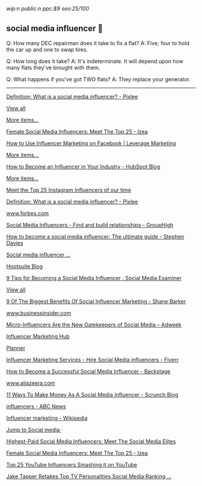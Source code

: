 ###### wip:n public:n ppc:$9 seo:25/100

## social media influencer :doughnut:

Q:	How many DEC repairman does it take to fix a flat?
A:	Five; four to hold the car up and one to swap tires.

Q:	How long does it take?
A:	It's indeterminate.
	It will depend upon how many flats they've brought with them.

Q:	What happens if you've got TWO flats?
A:	They replace your generator.


----------


[Definition: What is a social media influencer? - Pixlee ](https://www.pixlee.com/definitions/definition-social-media-influencer)

[View all ](http://www.cbsnews.com/amp/pictures/social-media-influencers-influential-2018/)

[More items... ](https://izea.com/2018/03/27/top-female-social-media-influencers/)

[      Female Social Media Influencers: Meet The Top 25 - Izea ](https://izea.com/2018/03/27/top-female-social-media-influencers/)

[      How to Use Influencer Marketing on Facebook | Leverage Marketing ](https://www.theleverageway.com/blog/influencer-marketing-on-facebook/)

[More items... ](https://blog.hubspot.com/marketing/how-to-become-an-influencer-in-10-steps)

[      How to Become an Influencer in Your Industry - HubSpot Blog ](https://blog.hubspot.com/marketing/how-to-become-an-influencer-in-10-steps)

[More items... ](https://influencermarketinghub.com/top-25-instagram-influencers/)

[      Meet the Top 25 Instagram Influencers of our time ](https://influencermarketinghub.com/top-25-instagram-influencers/)

[Definition: What is a social media influencer? - Pixlee ](http://www.pixlee.com/definitions/definition-social-media-influencer)

[www.forbes.com ](http://www.forbes.com/sites/jaysondemers/2018/03/17/the-7-biggest-secrets-of-social-media-influencers/amp/)

[ ](https://www.forbes.com/sites/jaysondemers/2018/03/17/the-7-biggest-secrets-of-social-media-influencers/amp/)

[Social Media Influencers - Find and build relationships - GroupHigh ](http://www.grouphigh.com/social-media-influencers/)

[How to become a social media influencer: The ultimate guide - Stephen Davies ](http://www.stedavies.com/social-media-influencer/)

[ ](https://www.stedavies.com/social-media-influencer/)

[Social media influencer ... ](https://www.stedavies.com/social-media-influencer/#Social_media_influencer_resources)

[Hootsuite Blog ](http://blog.hootsuite.com/influencer-marketing/amp/)

[ ](https://blog.hootsuite.com/influencer-marketing/amp/)

[9 Tips for Becoming a Social Media Influencer : Social Media Examiner ](http://www.socialmediaexaminer.com/9-tips-for-becoming-a-social-media-influencer/)

[ ](https://www.socialmediaexaminer.com/9-tips-for-becoming-a-social-media-influencer/)

[View all ](http://www.socialmediaexaminer.com/partner-social-media-influencers/)

[9 Of The Biggest Benefits Of Social Influencer Marketing - Shane Barker ](http://shanebarker.com/blog/biggest-benefits-social-influencer-marketing/amp/)

[ ](https://shanebarker.com/blog/biggest-benefits-social-influencer-marketing/amp/)

[www.businessinsider.com ](http://amp.businessinsider.com/influencers-explain-how-to-make-money-on-instagram-be-patient-2018-8)

[ ](https://amp.businessinsider.com/influencers-explain-how-to-make-money-on-instagram-be-patient-2018-8)

[Micro-Influencers Are the New Gatekeepers of Social Media – Adweek ](http://www.adweek.com/digital/micro-influencers-are-the-new-gatekeepers-of-social-media/amp/)

[Influencer Marketing Hub ](http://influencermarketinghub.com/what-is-an-influencer/)

[ ](https://influencermarketinghub.com/what-is-an-influencer/)

[Planner ](http://www.postplanner.com/blog/work-with-social-media-influencers/?hs_amp=true)

[Influencer Marketing Services - Hire Social Media influencers - Fiverr ](http://www.fiverr.com/categories/online-marketing/influencer-marketing)

[How to Become a Successful Social Media Influencer - Backstage ](http://www.backstage.com/magazine/article/how-to-become-a-successful-social-media-influencer-65349/)

[ ](https://www.backstage.com/magazine/article/how-to-become-a-successful-social-media-influencer-65349/)

[www.aljazeera.com ](http://www.aljazeera.com/programmes/countingthecost/2018/09/social-media-influencers-pay-180902102715575.html)

[ ](https://www.aljazeera.com/programmes/countingthecost/2018/09/social-media-influencers-pay-180902102715575.html)

[11 Ways To Make Money As A Social Media Influencer - Scrunch Blog ](http://blog.scrunch.com/social-media-influencers-make-money)

[influencers - ABC News ](http://abcnews.go.com/amp/Business/instagrams-verification-rollout-impact-social-media-influencers/story?id=57660490)

[ ](https://abcnews.go.com/amp/Business/instagrams-verification-rollout-impact-social-media-influencers/story?id=57660490)

[Influencer marketing - Wikipedia ](http://en.m.wikipedia.org/wiki/Influencer_marketing)

[Jump to Social media ](https://en.m.wikipedia.org/wiki/Influencer_marketing#Social_media) ·

[    ](http://www.meltwater.com/social-influencers/)

[Highest-Paid Social Media Influencers: Meet The Social Media Elites ](http://izea.com/2018/04/05/highest-paid-social-media-influencers/)

[Female Social Media Influencers: Meet The Top 25 - Izea ](http://izea.com/2018/03/27/top-female-social-media-influencers/)

[Top 25 YouTube Influencers Smashing it on YouTube ](http://influencermarketinghub.com/top-25-youtube-influencers/)

[Jake Tapper Retakes Top TV Personalities Social Media Ranking ... ](http://www.hollywoodreporter.com/lists/jake-tapper-retakes-top-tv-personalities-social-media-ranking-throne-1090400)

